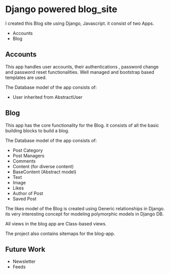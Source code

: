 # Django powered blog_site

I created this Blog site using Django, Javascript. it consist of two Apps.

 - Accounts
 - Blog

## Accounts 
This app handles user accounts, their authentications , password change
and password reset functionalities. Well managed and bootstrap based templates
are used.

The Database model of the app consists of:

 - User inherited from AbstractUser

## Blog
This app has the core functionality for the Blog. it consists of all the basic 
building blocks to build a blog.

The Database model of the app consists of:

- Post Category
- Post Managers
- Comments
- Content (for diverse content)
- BaseContent (Abstract model)
- Text
- Image
- Likes
- Author of Post
- Saved Post

The likes model of the Blog is created using Generic relationships in Django. its very interesting
concept for modeling polymorphic models in Django DB.

All views in the blog app are Class-based views.

The project also contains sitemaps for the blog-app.

## Future Work
 - Newsletter  
 - Feeds